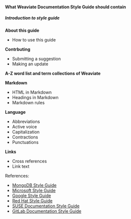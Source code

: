 #### What Weaviate Documentation Style Guide should contain 

##### Introduction to style guide

**About this guide**
* How to use this guide

**Contrbuting**
* Submitting a suggestion
* Making an update

**A-Z word list and term collections of Weaviate**

**Markdown**
* HTML in Markdown
* Headings in Markdown
* Markdown rules

**Language**
* Abbreviations 
* Active voice
* Capitalization 
* Contractions
* Punctuations

**Links**
* Cross references
* Link text

References:
* [MongoDB Style Guide](https://www.mongodb.com/docs/meta/style-guide/)
* [Microsoft Style Guide](https://docs.microsoft.com/en-us/style-guide/welcome/)
* [Google Style Guide](https://developers.google.com/style)
* [Red Hat Style Guide](https://redhat-documentation.github.io/supplementary-style-guide/)
* [SUSE Documentation Style Guide](https://documentation.suse.com/style/current/single-html/docu_styleguide/)
* [GitLab Documentation Style Guide](https://docs.gitlab.com/ee/development/documentation/styleguide/)
